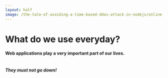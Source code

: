 ```yaml
---
layout: half
image: /the-tale-of-avoiding-a-time-based-ddos-attack-in-nodejs/online-banking.jpg
---
```


# What do we use everyday?

#### Web applications play a very important part of our lives.

#### <br/>_They must not go down!_

